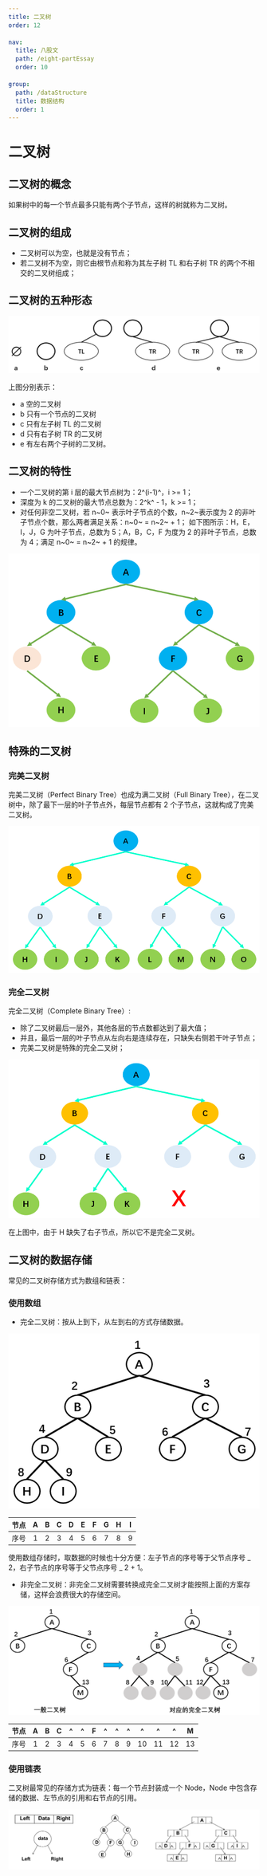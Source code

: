 ```yaml
---
title: 二叉树
order: 12

nav:
  title: 八股文
  path: /eight-partEssay
  order: 10

group:
  path: /dataStructure
  title: 数据结构
  order: 1
---
```


二叉树
===

## 二叉树的概念

如果树中的每一个节点最多只能有两个子节点，这样的树就称为二叉树。

## 二叉树的组成

- 二叉树可以为空，也就是没有节点；
- 若二叉树不为空，则它由根节点和称为其左子树 TL 和右子树 TR 的两个不相交的二叉树组成；

## 二叉树的五种形态

![img](./assets/img-30.Cg_adBoa.png)

上图分别表示：
- a 空的二叉树
- b 只有一个节点的二叉树
- c 只有左子树 TL 的二叉树
- d 只有右子树 TR 的二叉树
- e 有左右两个子树的二叉树。

## 二叉树的特性

- 一个二叉树的第 i 层的最大节点树为：2^(i-1)^，i >= 1；
- 深度为 k 的二叉树的最大节点总数为：2^k^ - 1，k >= 1；
- 对任何非空二叉树，若 n~0~ 表示叶子节点的个数，n~2~表示度为 2 的非叶子节点个数，那么两者满足关系：n~0~ = n~2~ + 1；
  如下图所示：H，E，I，J，G 为叶子节点，总数为 5；A，B，C，F 为度为 2 的非叶子节点，总数为 4；满足 n~0~ = n~2~ + 1 的规律。

![img](./assets/img-31.Dui00V9q.png)

## 特殊的二叉树

### 完美二叉树

完美二叉树（Perfect Binary Tree）也成为满二叉树（Full Binary Tree），在二叉树中，除了最下一层的叶子节点外，每层节点都有 2 个子节点，这就构成了完美二叉树。

![img](./assets/img-32.DDCwL-UN.png)

### 完全二叉树

完全二叉树（Complete Binary Tree）:

- 除了二叉树最后一层外，其他各层的节点数都达到了最大值；
- 并且，最后一层的叶子节点从左向右是连续存在，只缺失右侧若干叶子节点；
- 完美二叉树是特殊的完全二叉树；

![img](./assets/img-33.BS39qLQ3.png)

在上图中，由于 H 缺失了右子节点，所以它不是完全二叉树。

## 二叉树的数据存储

常见的二叉树存储方式为数组和链表：

### 使用数组

- 完全二叉树：按从上到下，从左到右的方式存储数据。

![img](./assets/img-34.DDSLDHEz.png)

| 节点  |   A   |   B   |   C   |   D   |   E   |   F   |   G   |   H   |   I   |
| :---: | :---: | :---: | :---: | :---: | :---: | :---: | :---: | :---: | :---: |
| 序号  |   1   |   2   |   3   |   4   |   5   |   6   |   7   |   8   |   9   |

使用数组存储时，取数据的时候也十分方便：左子节点的序号等于父节点序号 _ 2，右子节点的序号等于父节点序号 _ 2 + 1。

- 非完全二叉树：非完全二叉树需要转换成完全二叉树才能按照上面的方案存储，这样会浪费很大的存储空间。

![img](./assets/img-35.B4m4v4n9.png)

| 节点  |   A   |   B   |   C   |   ^   |   ^   |   F   |   ^   |   ^   |   ^   |   ^   |   ^   |   ^   |   M   |
| :---: | :---: | :---: | :---: | :---: | :---: | :---: | :---: | :---: | :---: | :---: | :---: | :---: | :---: |
| 序号  |   1   |   2   |   3   |   4   |   5   |   6   |   7   |   8   |   9   |  10   |  11   |  12   |  13   |

### 使用链表

二叉树最常见的存储方式为链表：每一个节点封装成一个 Node，Node 中包含存储的数据、左节点的引用和右节点的引用。

![img](./assets/img-36.GbhFdVi2.png)
